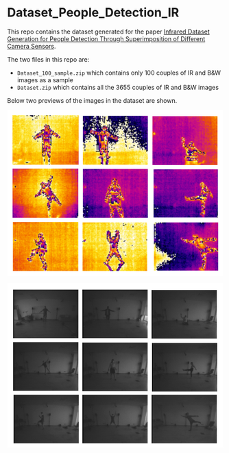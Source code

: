 # Dataset_People_Detection_IR

This repo contains the dataset generated for the paper [Infrared Dataset Generation for People Detection Through Superimposition of Different Camera Sensors](https://openaccess.thecvf.com/content/ICCV2021W/DSC/html/Avi_Infrared_Dataset_Generation_for_People_Detection_Through_Superimposition_of_Different_ICCVW_2021_paper.html). 

The two files in this repo are:

- `Dataset_100_sample.zip`	which contains only 100 couples of IR and B&W images as a sample
- `Dataset.zip`    which contains all the 3655 couples of IR and B&W images

Below two previews of the images in the dataset are shown.

![name-of-you-image](https://github.com/AlessandroAvi/Dataset_People_Detection_IR/blob/main/PrevImg/dataset_example.png)



![name-of-you-image](https://github.com/AlessandroAvi/Dataset_People_Detection_IR/blob/main/PrevImg/dataset_example_himax.png)

